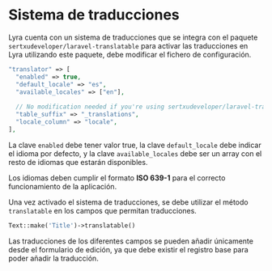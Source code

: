 # Sistema de traducciones

Lyra cuenta con un sistema de traducciones que se integra con el paquete `sertxudeveloper/laravel-translatable` para activar las traducciones en Lyra utilizando este paquete, debe modificar el fichero de configuración.

``` php
"translator" => [
  "enabled" => true,
  "default_locale" => "es",
  "available_locales" => ["en"],
  
  // No modification needed if you're using sertxudeveloper/laravel-translatable
  "table_suffix" => "_translations",
  "locale_column" => "locale",
],
```

La clave `enabled` debe tener valor true, la clave `default_locale` debe indicar el idioma por defecto, y la clave `available_locales` debe ser un array con el resto de idiomas que estarán disponibles.

Los idiomas deben cumplir el formato **ISO 639-1** para el correcto funcionamiento de la aplicación.

Una vez activado el sistema de traducciones, se debe utilizar el método `translatable` en los campos que permitan traducciones.

``` php
Text::make('Title')->translatable()
```

Las traducciones de los diferentes campos se pueden añadir únicamente desde el formulario de edición, ya que debe existir el registro base para poder añadir la traducción.
